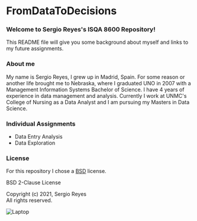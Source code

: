# FromDataToDecisions
### Welcome to Sergio Reyes's ISQA 8600 Repository!

This README file will give you some background about myself and links to my future assignments.

### About me

My name is Sergio Reyes, I grew up in Madrid, Spain. For some reason or another life brought me to Nebraska, where I graduated UNO in 2007 with a Management Information Systems Bachelor of Science. I have 4 years of experience in data management and analysis. Currently I work at UNMC's College of Nursing as a Data Analyst and I am pursuing my Masters in Data Science.

### Individual Assignments

* Data Entry Analysis
* Data Exploration


### License

For this repository I chose a [BSD](https://choosealicense.com/licenses/bsd-2-clause/) license.

BSD 2-Clause License

Copyright (c) 2021, Sergio Reyes  
All rights reserved.

![Laptop](https://cdn.pixabay.com/photo/2014/07/30/22/53/notebook-405755_960_720.jpg)

